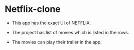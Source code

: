 # Netflix-clone

* This app has the exact UI of NETFLIX.

* The project has list of movies which is listed in the rows.

* The movies can play their trailer in the app.

